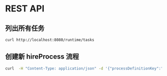 # REST API

## 列出所有任务

``` bash
curl http://localhost:8080/runtime/tasks
```


## 创建新 hireProcess 流程

```bash
curl  -H "Content-Type: application/json" -d '{"processDefinitionKey":"hireProcess", "variables": [ {"name":"applicantName", "value":"waytt"}, {"name":"email", "value":"waytt@westworld.com"}, {"name":"phoneNumber", "value":"13312344321"} ]}' http://localhost:8080/runtime/process-instances

```
